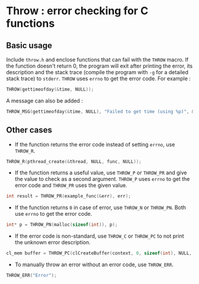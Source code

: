 # Throw : error checking for C functions


## Basic usage

Include `throw.h` and enclose functions that can fail with the `THROW` macro.
If the function doesn't return 0, the program will exit after printing the error, its description and the stack trace (compile the program with `-g` for a detailed stack trace) to `stderr`. `THROW` uses `errno` to get the error code.
For example :
```c
THROW(gettimeofday(&time, NULL));
```

A message can also be added :
```c
THROW_MSG(gettimeofday(&time, NULL), "Failed to get time (using %p)", &time);
```


## Other cases

- If the function returns the error code instead of setting `errno`, use `THROW_R`.
```c
THROW_R(pthread_create(&thread, NULL, func, NULL));
```

- If the function returns a useful value, use `THROW_P` or `THROW_PR` and give the value to check as a second argument. `THROW_P` uses `errno` to get the error code and `THROW_PR` uses the given value.
```c
int result = THROW_PR(example_func(&err), err);
```

- If the function returns `0` in case of error, use `THROW_N` or `THROW_PN`. Both use `errno` to get the error code.
```c
int* p = THROW_PN(malloc(sizeof(int)), p);
```

- If the error code is non-standard, use `THROW_C` or `THROW_PC` to not print the unknown error description.
```c
cl_mem buffer = THROW_PC(clCreateBuffer(context, 0, sizeof(int), NULL, &err), err);
```

- To manually throw an error without an error code, use `THROW_ERR`.
```c
THROW_ERR("Error");
```